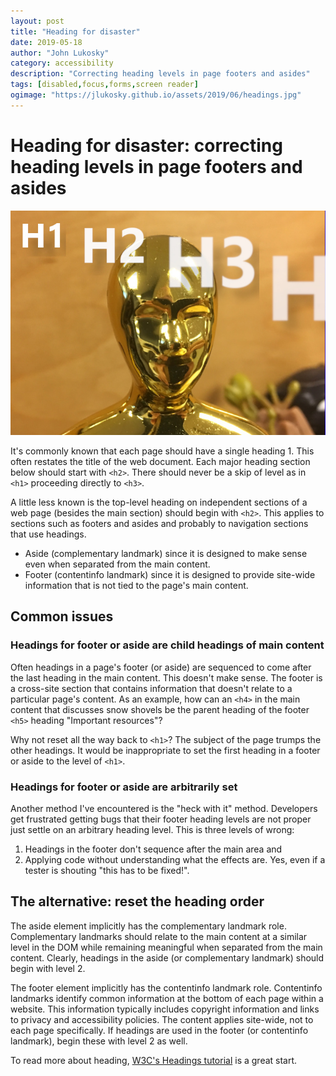 ```yaml
---
layout: post
title: "Heading for disaster"
date: 2019-05-18
author: "John Lukosky"
category: accessibility
description: "Correcting heading levels in page footers and asides"
tags: [disabled,focus,forms,screen reader]
ogimage: "https://jlukosky.github.io/assets/2019/06/headings.jpg"
---
```


# Heading for disaster: correcting heading levels in page footers and asides

![A sharply focused horse on a beach next to two blurred horses](/assets/2019/06/headings.jpg)


It's commonly known that each page should have a single heading 1. This often restates the title of the web document. Each major heading section below should start with `<h2>`. There should never be a skip of level as in `<h1>` proceeding directly to `<h3>`.

A little less known is the top-level heading on independent sections of a web page (besides the main section) should begin with `<h2>`. This applies to sections such as footers and asides and probably to navigation sections that use headings.

- Aside (complementary landmark) since it is designed to make sense even when separated from the main content.
- Footer (contentinfo landmark) since it is designed to provide site-wide information that is not tied to the page's main content.

## Common issues

### Headings for footer or aside are child headings of main content

Often headings in a page's footer (or aside) are sequenced to come after the last heading in the main content. This doesn't make sense. The footer is a cross-site section that contains information that doesn't relate to a particular page's content. As an example, how can an `<h4>` in the main content that discusses snow shovels be the parent heading of the footer `<h5>` heading "Important resources"?

Why not reset all the way back to `<h1>`? The subject of the page trumps the other headings. It would be inappropriate to set the first heading in a footer or aside to the level of `<h1>`.

### Headings for footer or aside are arbitrarily set

Another method I've encountered is the "heck with it" method. Developers get frustrated getting bugs that their footer heading levels are not proper just settle on an arbitrary heading level. This is three levels of wrong:

1. Headings in the footer don't sequence after the main area and
2. Applying code without understanding what the effects are. Yes, even if a tester is shouting "this has to be fixed!".

## The alternative: reset the heading order

The aside element implicitly has the complementary landmark role. Complementary landmarks should relate to the main content at a similar level in the DOM while remaining meaningful when separated from the main content. Clearly, headings in the aside (or complementary landmark) should begin with level 2.

The footer element implicitly has the contentinfo landmark role. Contentinfo landmarks identify common information at the bottom of each page within a website. This information typically includes copyright information and links to privacy and accessibility policies. The content applies site-wide, not to each page specifically. If headings are used in the footer  (or contentinfo landmark), begin these with level 2 as well.

To read more about heading, [W3C's Headings tutorial](https://www.w3.org/WAI/tutorials/page-structure/headings/#main-heading-before-navigation) is a great start.